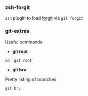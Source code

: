 ### zsh-forgit

`zsh` plugin to load [forgit](https://github.com/wfxr/forgit) via `git forgit`


### git-extras

Useful commands

- **git root**

```
cd `git root`
```

- **git brv**

Pretty listing of branches

```
git brv
```

